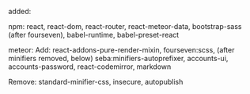 added:

npm:
  react, react-dom, react-router, react-meteor-data, bootstrap-sass (after fourseven), babel-runtime, babel-preset-react

meteor:
  Add:
    react-addons-pure-render-mixin, fourseven:scss, (after minifiers removed, below) seba:minifiers-autoprefixer, accounts-ui, accounts-password, react-codemirror, markdown


  Remove:
    standard-minifier-css, insecure, autopublish
